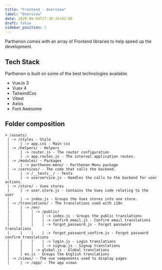 ```yaml
---
title: "Frontend - Overview"
label: "Overview"
date: 2020-09-04T17:30:32+02:00
draft: false
sidebar_position: 1
---
```

Parthenon comes with an array of Frontend libraries to help speed up the development.

## Tech Stack

Parthenon is built on some of the best technologies available.

* VueJs 3
* Vuex 4
* TailwindCss
* Vitest
* Axios
* Font Awesome

## Folder composition

```
> /assets/
 | -> /styles - Style
 |     | -> app.css - Main css
 | -> /helpers/ - Helpers
 |     | -> router.js - The router configuration
 |     | -> app.routes.js - The internal application routes.
 | -> /modules/ - Packages
 |     | -> parthenon-menu/ - Parthenon Menu package
 | -> /services/ - The code that calls the backend.
 |     | -> /__tests__/ - Tests
 |     | -> userservice.js - Handles the calls to the backend for user actions.
 | -> /store/ - Vuex stores
 |     | -> user.store.js - Contains the Vuex code relating to the user
 |     | -> index.js - Groups the Vuex stores into one store.
 | -> /translations/ - The translations used with i18n
 |     | -> /en/
 |     |    | -> /public/
 |     |    |    | -> index.js - Groups the public translations
 |     |    |    | -> confirm_email.js - Confirm email translations
 |     |    |    | -> forgot_password.js - Forgot password translations
 |     |    |    | -> forgot_password_confirm.js - Forgot password confirm translations
 |     |    |    | -> login.js - Login translations
 |     |    |    | -> signup.js - Signup translations   
 |     |    | -> global.js - Global translations
 |     | en.js - Groups the English translations
 | -> /views/ - The vue components used to display pages
 |     | -> /app/ - The app views
```
